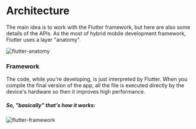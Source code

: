 Architecture
============

The main idea is to work with the Flutter framework, but here are also some details of the APIs.
As the most of hybrid mobile development framework, Flutter uses a layer "anatomy".

![flutter-anatomy](https://github.com/felipe-corerato-ifood/flutter-project/blob/master/flutter_project/assets/images/flutter-anatomy.png)

### Framework
The code, while you're developing, is just interpreted by Flutter. When you compile the final version of the app, all the file is executed directly by the device's hardware so then it improves high performance.

##### So, "basically" that's how it works: 
![flutter-framework](https://github.com/felipe-corerato-ifood/flutter-project/blob/master/flutter_project/assets/images/flutter-framework.png)

